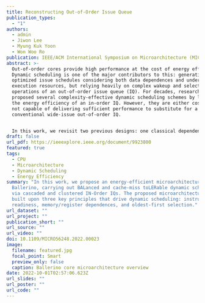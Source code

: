 ```yaml
---
title: Reconstructing Out-of-Order Issue Queue
publication_types:
  - "1"
authors:
  - admin
  - Jiwon Lee
  - Myung Kuk Yoon
  - Won Woo Ro
publication: IEEE/ACM International Symposium on Microarchitecture (MICRO)
abstract: >-
  Out-of-order cores provide high performance at the cost of energy efficiency.
  Dynamic scheduling is one of the major contributors to this: generating highly
  optimized issue schedules considering both data dependences and underlying
  execution resources, but relying heavily on complex wakeup and select
  operations of an out-of-order issue queue (IQ). For decades, researchers have
  proposed several complexity-effective dynamic scheduling schemes by leveraging
  the energy efficiency of an in-order IQ. However, they are either costly or
  not capable of delivering sufficient performance to substitute for a
  conventional wide-issue out-of-order IQ. 


  In this work, we revisit two previous designs: one classical dependence-based design and the other state-of-the-art readiness-based design. We observe that they are complementary to each other, and thus their synergistic integration has the potential to be a good alternative to an out-of-order IQ. We first combine these two designs, and further analyze the main architectural bottlenecks that incur the underutilization of aggregate issue capability, thereby limiting the exploitation of instruction-level and memory-level parallelisms: 1) memory dependences not exposed by the register-based dependence analysis and 2) wide and shallow nature of dynamic dependence chains due to the long-latency memory accesses. To this end, we propose Ballerino, a novel microarchitecture that performs balanced and cache-miss-tolerable dynamic scheduling via a complementary combination of cascaded and clustered in-order IQs. Ballerino is built upon three key functionalities: 1) speculatively filtering out ready-at-dispatch instructions, 2) eliminating wasteful wakeup operations via a simple steering technique leveraging the awareness of memory dependences, and 3) reacting to program phase changes by allowing different load-dependent chains to share a single IQ while guaranteeing their out-of-order issue. The net effect is minimal scheduling energy consumption per instruction while providing comparable scheduling performance to a fully out-of-order IQ. In our analysis, Ballerino achieves comparable performance to an 8-wide out-of-order core by using twelve in-order IQs, improving core-wide energy efficiency by 20%.
draft: false
url_pdf: https://ieeexplore.ieee.org/document/9923800
featured: true
tags:
  - CPU
  - Microarchitecture
  - Dynamic Scheduling
  - Energy Efficiency
summary: "In this work, we propose an energy-efficient microarchitecture named
  Ballerino, carrying out BALanced and cache-miss toLERable dynamic scheduling
  via cascaded and clustered IN-Order IQs. The proposed microarchitecture is
  built upon three key principles that drive dynamic scheduling: instruction
  readiness, memory/register dependences, and oldest-first selection."
url_dataset: ""
url_project: ""
publication_short: ""
url_source: ""
url_video: ""
doi: 10.1109/MICRO56248.2022.00023
image:
  filename: featured.jpg
  focal_point: Smart
  preview_only: false
  caption: Ballerino core microarchitecture overview
date: 2022-10-01T02:57:06.623Z
url_slides: ""
url_poster: ""
url_code: ""
---
```

